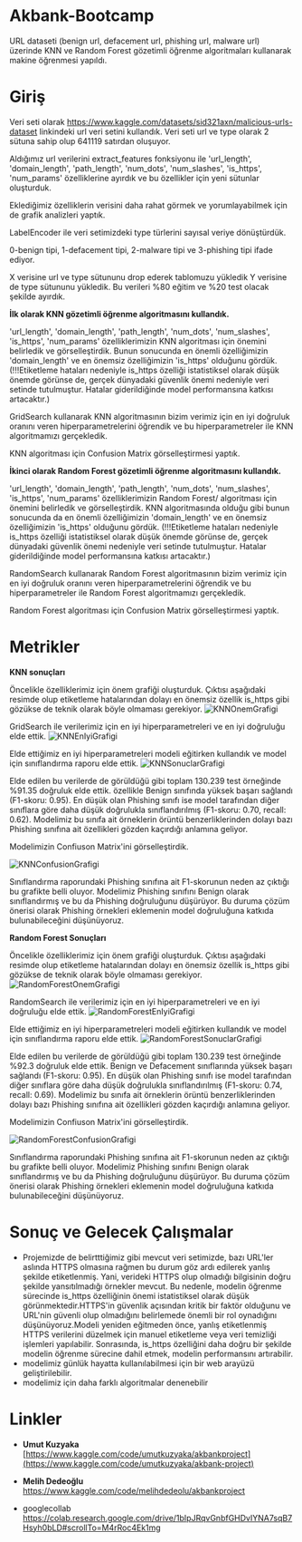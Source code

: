 # Akbank-Bootcamp
URL dataseti (benign url, defacement url, phishing url, malware url) üzerinde KNN ve Random Forest gözetimli öğrenme algoritmaları kullanarak makine öğrenmesi yapıldı.


# Giriş
Veri seti olarak https://www.kaggle.com/datasets/sid321axn/malicious-urls-dataset linkindeki url veri setini kullandık. 
Veri seti url ve type olarak 2 sütuna sahip olup 641119 satırdan oluşuyor.

Aldığımız url verilerini extract_features fonksiyonu ile 'url_length', 'domain_length', 'path_length', 'num_dots', 'num_slashes', 'is_https', 'num_params' özelliklerine ayırdık ve bu özellikler için yeni sütunlar oluşturduk. 

Eklediğimiz özelliklerin verisini daha rahat görmek ve yorumlayabilmek için de grafik analizleri yaptık.

LabelEncoder ile veri setimizdeki type türlerini sayısal veriye dönüştürdük.

0-benign tipi, 1-defacement tipi, 2-malware tipi ve 3-phishing tipi ifade ediyor.

X verisine url ve type sütununu drop ederek tablomuzu yükledik Y verisine de type sütununu yükledik. Bu verileri %80 eğitim ve %20 test olacak şekilde ayırdık.

**İlk olarak KNN gözetimli öğrenme algoritmasını kullandık.**

'url_length', 'domain_length', 'path_length', 'num_dots', 'num_slashes', 'is_https', 'num_params' özelliklerimizin KNN algoritması için önemini belirledik ve görselleştirdik. Bunun sonucunda en önemli özelliğimizin 'domain_length' ve en önemsiz özelliğimizin 'is_https' olduğunu gördük. (!!!Etiketleme hataları nedeniyle is_https özelliği istatistiksel olarak düşük önemde görünse de, gerçek dünyadaki güvenlik önemi nedeniyle veri setinde tutulmuştur. Hatalar giderildiğinde model performansına katkısı artacaktır.)

GridSearch kullanarak KNN algoritmasının bizim verimiz için en iyi doğruluk oranını veren hiperparametrelerini öğrendik ve bu hiperparametreler ile KNN algoritmamızı gerçekledik.

KNN algoritması için Confusion Matrix görselleştirmesi yaptık. 

**İkinci olarak Random Forest gözetimli öğrenme algoritmasını kullandık.**

'url_length', 'domain_length', 'path_length', 'num_dots', 'num_slashes', 'is_https', 'num_params' özelliklerimizin Random Forest/ algoritması için önemini belirledik ve görselleştirdik. KNN algoritmasında olduğu gibi bunun sonucunda da en önemli özelliğimizin 'domain_length' ve en önemsiz özelliğimizin 'is_https' olduğunu gördük. (!!!Etiketleme hataları nedeniyle is_https özelliği istatistiksel olarak düşük önemde görünse de, gerçek dünyadaki güvenlik önemi nedeniyle veri setinde tutulmuştur. Hatalar giderildiğinde model performansına katkısı artacaktır.)

RandomSearch kullanarak Random Forest algoritmasının bizim verimiz için en iyi doğruluk oranını veren hiperparametrelerini öğrendik ve bu hiperparametreler ile Random Forest algoritmamızı gerçekledik.

Random Forest algoritması için Confusion Matrix görselleştirmesi yaptık.

# Metrikler

**KNN sonuçları**

Öncelikle özelliklerimiz için önem grafiği oluşturduk. Çıktısı aşağıdaki resimde olup etiketleme hatalarından dolayı en önemsiz özellik is_https gibi gözükse de teknik olarak böyle olmaması gerekiyor.
![KNNOnemGrafigi](https://github.com/melihdedeoglu1/Akbank-Bootcamp/blob/main/images/knn_onem.png?raw=true)

GridSearch ile verilerimiz için en iyi hiperparametreleri ve en iyi doğruluğu elde ettik.
![KNNEnIyiGrafigi](https://github.com/melihdedeoglu1/Akbank-Bootcamp/blob/main/images/knn_eniyi.png?raw=true)

Elde ettiğimiz en iyi hiperparametreleri modeli eğitirken kullandık ve model için sınıflandırma raporu elde ettik.
![KNNSonuclarGrafigi](https://github.com/melihdedeoglu1/Akbank-Bootcamp/blob/main/images/knn_sonuclar.png?raw=true)

Elde edilen bu verilerde de görüldüğü gibi toplam 130.239 test örneğinde %91.35 doğruluk elde ettik. özellikle Benign sınıfında yüksek başarı sağlandı (F1-skoru: 0.95). En düşük olan Phishing sınıfı ise model tarafından diğer sınıflara göre daha düşük doğrulukla sınıflandırılmış (F1-skoru: 0.70, recall: 0.62). Modelimiz bu sınıfa ait örneklerin örüntü benzerliklerinden dolayı bazı Phishing sınıfına ait özellikleri gözden kaçırdığı anlamına geliyor.


Modelimizin Confiuson Matrix'ini görselleştirdik.

![KNNConfusionGrafigi](https://github.com/melihdedeoglu1/Akbank-Bootcamp/blob/main/images/knn_confusion.png)

Sınıflandırma raporundaki Phishing sınıfına ait F1-skorunun neden az çıktığı bu grafikte belli oluyor. Modelimiz Phishing sınıfını Benign olarak sınıflandırmış ve bu da Phishing doğruluğunu düşürüyor. Bu duruma çözüm önerisi olarak Phishing örnekleri eklemenin model doğruluğuna katkıda bulunabileceğini düşünüyoruz.



**Random Forest Sonuçları**

Öncelikle özelliklerimiz için önem grafiği oluşturduk. Çıktısı aşağıdaki resimde olup etiketleme hatalarından dolayı en önemsiz özellik is_https gibi gözükse de teknik olarak böyle olmaması gerekiyor.
![RandomForestOnemGrafigi](https://github.com/melihdedeoglu1/Akbank-Bootcamp/blob/main/images/rf_onem.png?raw=true)

RandomSearch ile verilerimiz için en iyi hiperparametreleri ve en iyi doğruluğu elde ettik.
![RandomForestEnIyiGrafigi](https://github.com/melihdedeoglu1/Akbank-Bootcamp/blob/main/images/rf_eniyi.png?raw=true)

Elde ettiğimiz en iyi hiperparametreleri modeli eğitirken kullandık ve model için sınıflandırma raporu elde ettik.
![RandomForestSonuclarGrafigi](https://github.com/melihdedeoglu1/Akbank-Bootcamp/blob/main/images/rf_sonuclar.png?raw=true)

Elde edilen bu verilerde de görüldüğü gibi toplam 130.239 test örneğinde %92.3 doğruluk elde ettik. Benign ve Defacement sınıflarında yüksek başarı sağlandı (F1-skoru: 0.95). En düşük olan Phishing sınıfı ise model tarafından diğer sınıflara göre daha düşük doğrulukla sınıflandırılmış (F1-skoru: 0.74, recall: 0.69). Modelimiz bu sınıfa ait örneklerin örüntü benzerliklerinden dolayı bazı Phishing sınıfına ait özellikleri gözden kaçırdığı anlamına geliyor.


Modelimizin Confiuson Matrix'ini görselleştirdik.

![RandomForestConfusionGrafigi](https://github.com/melihdedeoglu1/Akbank-Bootcamp/blob/main/images/rf_confusion.png)

Sınıflandırma raporundaki Phishing sınıfına ait F1-skorunun neden az çıktığı bu grafikte belli oluyor. Modelimiz Phishing sınıfını Benign olarak sınıflandırmış ve bu da Phishing doğruluğunu düşürüyor. Bu duruma çözüm önerisi olarak Phishing örnekleri eklemenin model doğruluğuna katkıda bulunabileceğini düşünüyoruz.


# Sonuç ve Gelecek Çalışmalar
*    Projemizde de belirtttiğimiz gibi mevcut veri setimizde, bazı URL'ler aslında HTTPS olmasına rağmen bu durum göz ardı edilerek yanlış şekilde etiketlenmiş. Yani, verideki HTTPS olup olmadığı bilgisinin doğru şekilde yansıtılmadığı örnekler mevcut. Bu nedenle, modelin öğrenme sürecinde is_https özelliğinin önemi istatistiksel olarak düşük görünmektedir.HTTPS'in güvenlik açısından kritik bir faktör olduğunu ve URL'nin güvenli olup olmadığını belirlemede önemli bir rol oynadığını düşünüyoruz.Modeli yeniden eğitmeden önce, yanlış etiketlenmiş HTTPS verilerini düzelmek için manuel etiketleme veya veri temizliği işlemleri yapılabilir. Sonrasında, is_https özelliğini daha doğru bir şekilde modelin öğrenme sürecine dahil etmek, modelin performansını artırabilir.
*    modelimiz günlük hayatta kullanılabilmesi için bir web arayüzü geliştirilebilir.
*    modelimiz için daha farklı algoritmalar denenebilir
# Linkler
* **Umut Kuzyaka** [https://www.kaggle.com/code/umutkuzyaka/akbankproject](https://www.kaggle.com/code/umutkuzyaka/akbank-project)

* **Melih Dedeoğlu**  https://www.kaggle.com/code/melihdedeolu/akbankproject
* googlecollab https://colab.research.google.com/drive/1bIpJRqvGnbfGHDvIYNA7sqB7Hsyh0bLD#scrollTo=M4rRoc4Ek1mg

